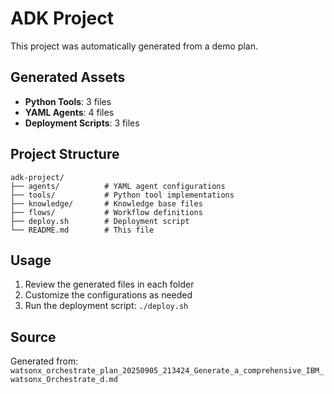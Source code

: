 # ADK Project

This project was automatically generated from a demo plan.

## Generated Assets

- **Python Tools**: 3 files
- **YAML Agents**: 4 files
- **Deployment Scripts**: 3 files

## Project Structure

```
adk-project/
├── agents/          # YAML agent configurations
├── tools/           # Python tool implementations
├── knowledge/       # Knowledge base files
├── flows/           # Workflow definitions
├── deploy.sh        # Deployment script
└── README.md        # This file
```

## Usage

1. Review the generated files in each folder
2. Customize the configurations as needed
3. Run the deployment script: `./deploy.sh`

## Source

Generated from: `watsonx_orchestrate_plan_20250905_213424_Generate_a_comprehensive_IBM_watsonx_Orchestrate_d.md`
